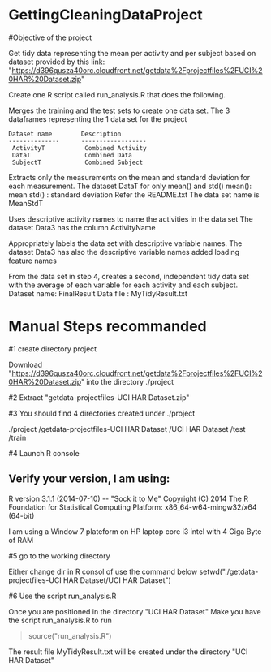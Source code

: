 GettingCleaningDataProject
==========================

#Objective of the project 

Get tidy data representing the mean per activity and per subject based on dataset provided by this link: 
"https://d396qusza40orc.cloudfront.net/getdata%2Fprojectfiles%2FUCI%20HAR%20Dataset.zip"


Create one R script called run_analysis.R that does the following. 

 Merges the training and the test sets to create one data set.
   The 3 dataframes representing the 1 data set for the project
   
    Dataset name        Description
    --------------      ------------------
     ActivityT           Combined Activity
     DataT               Combined Data
     SubjectT            Combined Subject

Extracts only the measurements on the mean and standard deviation for each measurement. 
   The dataset DataT for only mean() and std()
      mean():  mean
       std() :  standard deviation
       Refer the README.txt
    The data set name is MeanStdT

Uses descriptive activity names to name the activities in the data set
   The dataset Data3 has the column ActivityName

Appropriately labels the data set with descriptive variable names. 
   The dataset Data3 has also the descriptive variable names added loading feature names

From the data set in step 4, creates a second, independent tidy data set with the average of each variable for each activity and each subject. 
     Dataset name: FinalResult
     Data file   : MyTidyResult.txt


Manual Steps recommanded
========================

#1 create directory project

Download "https://d396qusza40orc.cloudfront.net/getdata%2Fprojectfiles%2FUCI%20HAR%20Dataset.zip"
into the directory ./project

#2 Extract "getdata-projectfiles-UCI HAR Dataset.zip"

#3 You should find 4 directories created under ./project

 ./project
    /getdata-projectfiles-UCI HAR Dataset
      /UCI HAR Dataset
        /test
        /train

#4 Launch R console

   Verify your version, I am using:
   --------------------------------
   R version 3.1.1 (2014-07-10) -- "Sock it to Me"
   Copyright (C) 2014 The R Foundation for Statistical Computing
   Platform: x86_64-w64-mingw32/x64 (64-bit)

   I am using a Window 7 plateform on HP laptop core i3 intel with 4 Giga Byte of RAM
   


#5  go to the working directory

Either change dir in R consol of use the command below
setwd("./getdata-projectfiles-UCI HAR Dataset/UCI HAR Dataset")


#6 Use the script run_analysis.R

Once you are positioned in the directory "UCI HAR Dataset"
Make you have the script run_analysis.R to run

> source("run_analysis.R")

The result file 
 MyTidyResult.txt will be created under the directory "UCI HAR Dataset"
